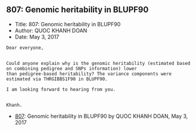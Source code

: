 ## 807: Genomic heritability in BLUPF90

- Title: 807: Genomic heritability in BLUPF90
- Author: QUOC KHANH DOAN
- Date: May 3, 2017
```
Dear everyone,


Could anyone explain why is the genomic heritability (estimated based on combining pedigree and SNPs information) lower
than pedigree-based heritability? The variance components were estimated via THRGIBBS1F90 in BLUPF90.

I am looking forward to hearing from you.


Khanh.
```

- [807](0807.md): Genomic heritability in BLUPF90 by QUOC KHANH DOAN, May 3, 2017
